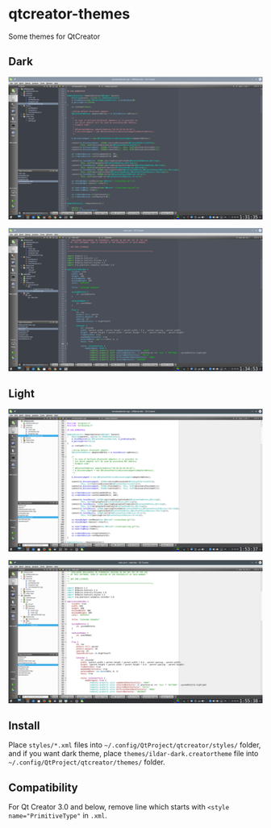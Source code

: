 # qtcreator-themes
Some themes for QtCreator

Dark
----
![Dark (cpp)](./screenshots/dark-cpp.png?raw=true "Dark (cpp)")


![Dark (qml)](./screenshots/dark-qml.png?raw=true "Dark (qml)")

Light
-------
![Light (cpp)](./screenshots/light-cpp.png?raw=true "Light (cpp)")


![Light (qml)](./screenshots/light-qml.png?raw=true "Light (qml)")

Install
--------

Place `styles/*.xml` files into `~/.config/QtProject/qtcreator/styles/` folder, and if you want dark theme, place `themes/ildar-dark.creatortheme` file into `~/.config/QtProject/qtcreator/themes/` folder.

Compatibility
-------------

For Qt Creator 3.0 and below, remove line which starts with `<style name="PrimitiveType"` in `.xml`.

